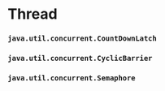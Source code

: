# Thread

### `java.util.concurrent.CountDownLatch`

### `java.util.concurrent.CyclicBarrier`

### `java.util.concurrent.Semaphore`
